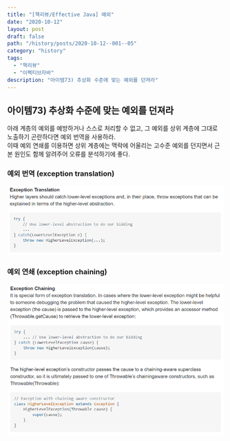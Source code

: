 ```yaml
---
title: "[책리뷰/Effective Java] 예외"
date: "2020-10-12"
layout: post
draft: false
path: "/history/posts/2020-10-12--001--05"
category: "history"
tags:
  - "책리뷰"
  - "이펙티브자바"
description: "아이템73) 추상화 수준에 맞는 예외를 던져라"
---
```


## 아이템73) 추상화 수준에 맞는 예외를 던져라
아래 계층의 예외를 예방하거나 스스로 처리할 수 없고, 그 예외를 상위 계층에 그대로 노출하기 곤란하다면 예외 번역을 사용하라.  
이때 예외 연쇄를 이용하면 상위 계층에는 맥락에 어울리는 고수준 예외를 던지면서 근본 원인도 함께 알려주어 오류를 분석하기에 좋다.

### 예외 번역 (exception translation)
![](./001--05-1.PNG)

### 예외 연쇄 (exception chaining)
![](./001--05-2.PNG)
